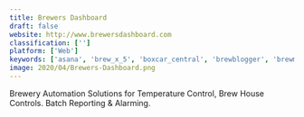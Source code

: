 ```yaml
---
title: Brewers Dashboard
draft: false 
website: http://www.brewersdashboard.com
classification: ['']
platform: ['Web']
keywords: ['asana', 'brew_x_5', 'boxcar_central', 'brewblogger', 'brewman', 'brewplanner', 'broodoo', 'cloudbeds', 'ekos_brewmaster', 'hero_hospitality_pbx', 'iconic_brewery_mangement_system', 'kegshoe_keg_tracking', 'mybrewco', 'orchestratedbeer', 'shiftnote', 'tap:room', 'trustyou_messaging', 'viator', 'virtualconcierge', 'when_i_work', 'brewcalc']
image: 2020/04/Brewers-Dashboard.png
---
```

Brewery Automation Solutions for Temperature Control, Brew House Controls. Batch Reporting & Alarming.